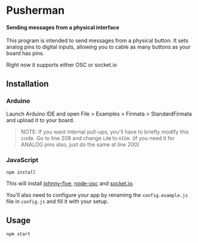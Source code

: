 # Pusherman

#### Sending messages from a physical interface

This program is intended to send messages from a physical button. It sets analog pins to digital inputs, allowing you to cable as many buttons as your board has pins.

Right now it supports either OSC or socket.io

## Installation

### Arduino
Launch Arduino IDE and open File > Examples > Firmata > StandardFirmata and upload it to your board.

> NOTE: If you want internal pull-ups, you'll have to briefly modify this code.
Go to line 208 and change `LOW` to `HIGH`. (if you need it for ANALOG pins also, just do the same at line 200)

### JavaScript

```
npm install
```

This will install [johnny-five](https://github.com/rwaldron/johnny-five/),  [node-osc](https://github.com/TheAlphaNerd/node-osc) and [socket.io](http://socket.io).

You'll also need to configure your app by renaming the `config.example.js` file in `config.js` and fill it with your setup.

## Usage

```
npm start
```
